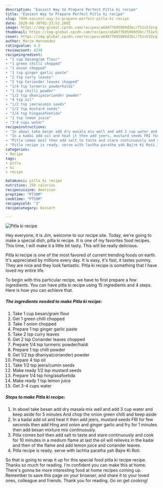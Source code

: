 ```yaml
---
description: "Easiest Way to Prepare Perfect Pitla ki recipe"
title: "Easiest Way to Prepare Perfect Pitla ki recipe"
slug: 7499-easiest-way-to-prepare-perfect-pitla-ki-recipe
date: 2020-08-30T02:23:52.260Z
image: https://img-global.cpcdn.com/recipes/a64877695989d3bc/751x532cq70/pitla-ki-recipe-recipe-main-photo.jpg
thumbnail: https://img-global.cpcdn.com/recipes/a64877695989d3bc/751x532cq70/pitla-ki-recipe-recipe-main-photo.jpg
cover: https://img-global.cpcdn.com/recipes/a64877695989d3bc/751x532cq70/pitla-ki-recipe-recipe-main-photo.jpg
author: Mario Hernandez
ratingvalue: 4.5
reviewcount: 4230
recipeingredient:
- "1 cup besangram flour"
- "1 green chilli chopped"
- "1 onion chopped"
- "1 tsp ginger garlic paste"
- "2 tsp curry leaves"
- "2 tsp Coriander leaves chopped"
- "1/4 tsp turmeric powderhaldi"
- "1 tsp chilli powder"
- "1/2 tsp dhaniyacoriander powder"
- "4 tsp oil"
- "1/2 tsp jeeracumin seeds"
- "1/2 tsp mustard seeds"
- "1/4 tsp hingasafoetida"
- "1 tsp lemon juice"
- "3-4 cups water"
recipeinstructions:
- "In abowl take besan add dry masala mix well and add 3 cup water and keep aside for 5 minutes And chop the onion green chilli and keep aside"
- "In a kadai add oil and heat it then add jeers, mustard seeds FRI for few seconds then add Hing and onion and ginger garlic and fry for 1 minutes then add besan mixture mix continuously."
- "Pitla comes boil then add salt to taste and stare continuously and cook for 10 minutes in a medium flame at last the oil will relieves in the kadai and then of the flame and add lemon juice and coriander leaves."
- "Pitla recipe is ready. serve with lachha paratha yah Bajre Ki Roti."
categories:
- Recipe
tags:
- pitla
- ki
- recipe

katakunci: pitla ki recipe 
nutrition: 259 calories
recipecuisine: American
preptime: "PT30M"
cooktime: "PT59M"
recipeyield: "3"
recipecategory: Dessert

---
```



![Pitla ki recipe](https://img-global.cpcdn.com/recipes/a64877695989d3bc/751x532cq70/pitla-ki-recipe-recipe-main-photo.jpg)

Hey everyone, it is Jim, welcome to our recipe site. Today, we're going to make a special dish, pitla ki recipe. It is one of my favorites food recipes. This time, I will make it a little bit tasty. This will be really delicious.

Pitla ki recipe is one of the most favored of current trending foods on earth. It's appreciated by millions every day. It is easy, it's fast, it tastes yummy. They are nice and they look fantastic. Pitla ki recipe is something that I have loved my entire life.




To begin with this particular recipe, we have to first prepare a few ingredients. You can have pitla ki recipe using 15 ingredients and 4 steps. Here is how you can achieve that.

<!--inarticleads1-->

##### The ingredients needed to make Pitla ki recipe:

1. Take 1 cup besan/gram flour
1. Get 1 green chilli chopped
1. Take 1 onion chopped
1. Prepare 1 tsp ginger garlic paste
1. Take 2 tsp curry leaves
1. Get 2 tsp Coriander leaves chopped
1. Prepare 1/4 tsp turmeric powder/haldi
1. Prepare 1 tsp chilli powder
1. Get 1/2 tsp dhaniya(coriander) powder
1. Prepare 4 tsp oil
1. Take 1/2 tsp jeera/cumin seeds
1. Make ready 1/2 tsp mustard seeds
1. Prepare 1/4 tsp hing/asafoetida
1. Make ready 1 tsp lemon juice
1. Get 3-4 cups water




<!--inarticleads2-->

##### Steps to make Pitla ki recipe:

1. In abowl take besan add dry masala mix well and add 3 cup water and keep aside for 5 minutes And chop the onion green chilli and keep aside
1. In a kadai add oil and heat it then add jeers, mustard seeds FRI for few seconds then add Hing and onion and ginger garlic and fry for 1 minutes then add besan mixture mix continuously.
1. Pitla comes boil then add salt to taste and stare continuously and cook for 10 minutes in a medium flame at last the oil will relieves in the kadai and then of the flame and add lemon juice and coriander leaves.
1. Pitla recipe is ready. serve with lachha paratha yah Bajre Ki Roti.




So that is going to wrap it up for this special food pitla ki recipe recipe. Thanks so much for reading. I'm confident you can make this at home. There's gonna be more interesting food at home recipes coming up. Remember to save this page on your browser, and share it to your loved ones, colleague and friends. Thank you for reading. Go on get cooking!
